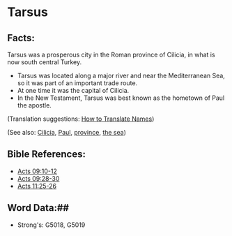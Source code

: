 # Tarsus #

## Facts: ##

Tarsus was a prosperous city in the Roman province of Cilicia, in what is now south central Turkey.

* Tarsus was located along a major river and near the Mediterranean Sea, so it was part of an important trade route.
* At one time it was the capital of Cilicia.
* In the New Testament, Tarsus was best known as the hometown of Paul the apostle.

(Translation suggestions: [How to Translate Names](rc://en/ta/man/translate/translate-names))

(See also: [Cilicia](cilicia.md), [Paul](paul.md), [province](../other/province.md), [the sea](mediterranean.md))

## Bible References: ##

* [Acts 09:10-12](rc://en/tn/help/act/09/10)
* [Acts 09:28-30](rc://en/tn/help/act/09/28)
* [Acts 11:25-26](rc://en/tn/help/act/11/25)

## Word Data:##

* Strong's: G5018, G5019
